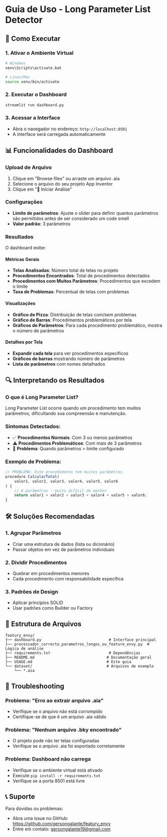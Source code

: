 # Guia de Uso - Long Parameter List Detector

## 🚀 Como Executar

### 1. Ativar o Ambiente Virtual
```bash
# Windows
venv\Scripts\activate.bat

# Linux/Mac
source venv/bin/activate
```

### 2. Executar o Dashboard
```bash
streamlit run dashboard.py
```

### 3. Acessar a Interface
- Abra o navegador no endereço: `http://localhost:8501`
- A interface será carregada automaticamente

## 📊 Funcionalidades do Dashboard

### Upload de Arquivo
1. Clique em "Browse files" ou arraste um arquivo .aia
2. Selecione o arquivo do seu projeto App Inventor
3. Clique em "🚀 Iniciar Análise"

### Configurações
- **Limite de parâmetros**: Ajuste o slider para definir quantos parâmetros são permitidos antes de ser considerado um code smell
- **Valor padrão**: 3 parâmetros

### Resultados
O dashboard exibe:

#### Métricas Gerais
- **Telas Analisadas**: Número total de telas no projeto
- **Procedimentos Encontrados**: Total de procedimentos detectados
- **Procedimentos com Muitos Parâmetros**: Procedimentos que excedem o limite
- **Taxa de Problemas**: Percentual de telas com problemas

#### Visualizações
- **Gráfico de Pizza**: Distribuição de telas com/sem problemas
- **Gráfico de Barras**: Procedimentos problemáticos por tela
- **Gráficos de Parâmetros**: Para cada procedimento problemático, mostra o número de parâmetros

#### Detalhes por Tela
- **Expandir cada tela** para ver procedimentos específicos
- **Gráficos de barras** mostrando número de parâmetros
- **Lista de parâmetros** com nomes detalhados

## 🔍 Interpretando os Resultados

### O que é Long Parameter List?
Long Parameter List ocorre quando um procedimento tem muitos parâmetros, dificultando sua compreensão e manutenção.

### Sintomas Detectados:
- ✅ **Procedimentos Normais**: Com 3 ou menos parâmetros
- ⚠️ **Procedimentos Problemáticos**: Com mais de 3 parâmetros
- 🚨 **Problema**: Quando parâmetros > limite configurado

### Exemplo de Problema:
```javascript
// PROBLEMA: Este procedimento tem muitos parâmetros
procedure CalcularTotal(
    valor1, valor2, valor3, valor4, valor5, valor6
) {
    // 6 parâmetros - muito difícil de manter
    return valor1 + valor2 + valor3 + valor4 + valor5 + valor6;
}
```

## 🛠️ Soluções Recomendadas

### 1. Agrupar Parâmetros
- Criar uma estrutura de dados (lista ou dicionário)
- Passar objetos em vez de parâmetros individuais

### 2. Dividir Procedimentos
- Quebrar em procedimentos menores
- Cada procedimento com responsabilidade específica

### 3. Padrões de Design
- Aplicar princípios SOLID
- Usar padrões como Builder ou Factory

## 📁 Estrutura de Arquivos

```
featury_envy/
├── dashboard.py                              # Interface principal
├── processador_correcto_parametros_longos_ou_feature_envy.py  # Lógica de análise
├── requirements.txt                          # Dependências
├── README.md                                # Documentação geral
├── USAGE.md                                 # Este guia
└── dataset/                                 # Arquivos de exemplo
    └── *.aia
```

## 🔧 Troubleshooting

### Problema: "Erro ao extrair arquivo .aia"
- Verifique se o arquivo não está corrompido
- Certifique-se de que é um arquivo .aia válido

### Problema: "Nenhum arquivo .bky encontrado"
- O projeto pode não ter telas configuradas
- Verifique se o arquivo .aia foi exportado corretamente

### Problema: Dashboard não carrega
- Verifique se o ambiente virtual está ativado
- Execute `pip install -r requirements.txt`
- Verifique se a porta 8501 está livre

## 📞 Suporte

Para dúvidas ou problemas:
- Abra uma issue no GitHub: https://github.com/gersongalante/featury_envy
- Entre em contato: gersongalante19@gmail.com

